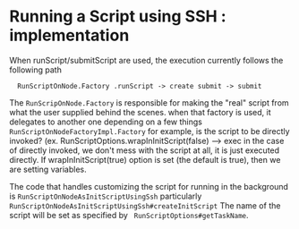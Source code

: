 # Running a Script using SSH : implementation
When runScript/submitScript are used, the execution currently follows the following path

```
  RunScriptOnNode.Factory .runScript -> create submit -> submit
```

The `RunScripOnNode.Factory` is responsible for making the  "real"
 script from what the user supplied  behind the scenes.
 when that factory is used, it  delegates to another one depending on a few things  `RunScriptOnNodeFactoryImpl.Factory`  for example, is the script to be directly invoked?
(ex. RunScriptOptions.wrapInInitScript(false)  -->   exec in the case of directly invoked, we don't mess with
the script at all,  it is just executed directly.
If wrapInInitScript(true) option is set (the default is true), then we are setting variables.

The code that handles customizing the script for  running in the
background is `RunScriptOnNodeAsInitScriptUsingSsh` particularly `RunScriptOnNodeAsInitScriptUsingSsh#createInitScript`
The name of the script will be set as specified by  ` RunScriptOptions#getTaskName`.
